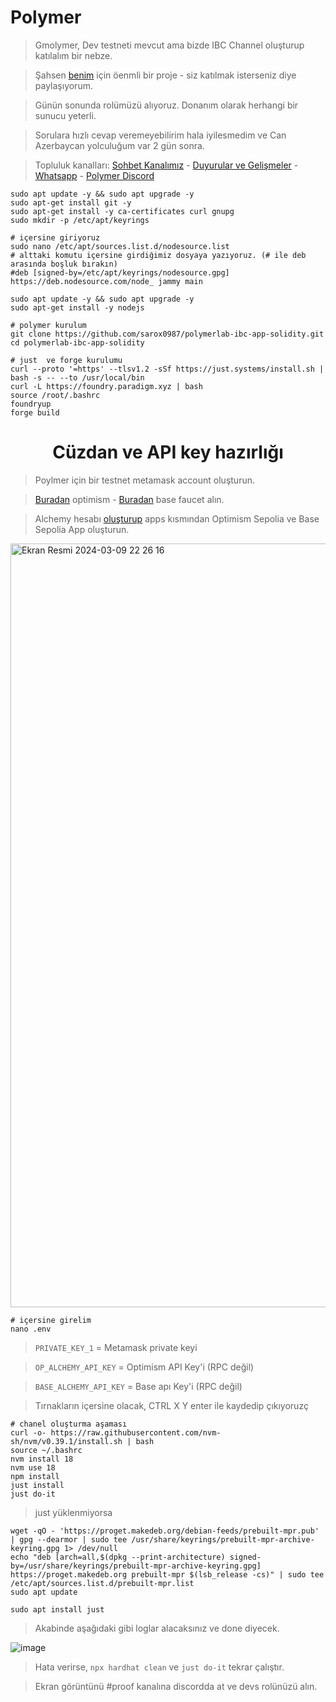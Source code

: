 # Polymer

> Gmolymer, Dev testneti mevcut ama bizde IBC Channel oluşturup katılalım bir nebze.

> Şahsen [benim](https://x.com/Ruesandora0/status/1732454399543234688?s=20) için öenmli bir proje - siz katılmak isterseniz diye paylaşıyorum.

> Günün sonunda rolümüzü alıyoruz. Donanım olarak herhangi bir sunucu yeterli.

> Sorulara hızlı cevap veremeyebilirim hala iyilesmedim ve Can Azerbaycan yolculuğum var 2 gün sonra.

> Topluluk kanalları: [Sohbet Kanalımız](https://t.me/RuesChat) - [Duyurular ve Gelişmeler](https://t.me/RuesAnnouncement) - [Whatsapp](https://whatsapp.com/channel/0029VaBcj7V1dAw1H2KhMk34) - [Polymer Discord](https://discord.gg/nSUdZ7tg)

```console
sudo apt update -y && sudo apt upgrade -y
sudo apt-get install git -y
sudo apt-get install -y ca-certificates curl gnupg
sudo mkdir -p /etc/apt/keyrings

# içersine giriyoruz
sudo nano /etc/apt/sources.list.d/nodesource.list
# alttaki komutu içersine girdiğimiz dosyaya yazıyoruz. (# ile deb arasında boşluk bırakın)
#deb [signed-by=/etc/apt/keyrings/nodesource.gpg] https://deb.nodesource.com/node_ jammy main

sudo apt update -y && sudo apt upgrade -y
sudo apt-get install -y nodejs
```

```console
# polymer kurulum
git clone https://github.com/sarox0987/polymerlab-ibc-app-solidity.git
cd polymerlab-ibc-app-solidity

# just  ve forge kurulumu
curl --proto '=https' --tlsv1.2 -sSf https://just.systems/install.sh | bash -s -- --to /usr/local/bin
curl -L https://foundry.paradigm.xyz | bash
source /root/.bashrc
foundryup
forge build
```

<h1 align="center"> Cüzdan ve API key hazırlığı </h1>

> Poylmer için bir testnet metamask account oluşturun.

> [Buradan](https://www.alchemy.com/faucets/optimism-sepolia) optimism - [Buradan](https://www.alchemy.com/faucets/base-sepolia) base faucet alın.

> Alchemy hesabı [oluşturup](https://dashboard.alchemy.com/apps) apps kısmından Optimism Sepolia ve Base Sepolia App oluşturun.

<img width="1222" alt="Ekran Resmi 2024-03-09 22 26 16" src="https://github.com/ruesandora/Polymer/assets/101149671/b0c470c3-89f8-400f-81ec-e143b40d7349">

```console
# içersine girelim
nano .env
```

> `PRIVATE_KEY_1` = Metamask private keyi

> `OP_ALCHEMY_API_KEY` = Optimism API Key'i (RPC değil)

> `BASE_ALCHEMY_API_KEY` = Base apı Key'i (RPC değil)

> Tırnakların içersine olacak, CTRL X Y enter ile kaydedip çıkıyoruzç

```console
# chanel oluşturma aşaması
curl -o- https://raw.githubusercontent.com/nvm-sh/nvm/v0.39.1/install.sh | bash
source ~/.bashrc
nvm install 18
nvm use 18
npm install
just install
just do-it
```
> just yüklenmiyorsa 

```
wget -qO - 'https://proget.makedeb.org/debian-feeds/prebuilt-mpr.pub' | gpg --dearmor | sudo tee /usr/share/keyrings/prebuilt-mpr-archive-keyring.gpg 1> /dev/null
echo "deb [arch=all,$(dpkg --print-architecture) signed-by=/usr/share/keyrings/prebuilt-mpr-archive-keyring.gpg] https://proget.makedeb.org prebuilt-mpr $(lsb_release -cs)" | sudo tee /etc/apt/sources.list.d/prebuilt-mpr.list
sudo apt update

sudo apt install just
``` 

> Akabinde aşağıdaki gibi loglar alacaksınız ve done diyecek.

![image](https://github.com/ruesandora/Polymer/assets/101149671/4346fe3f-425c-4fe8-bdd8-7aeab5ae7eb8)

> Hata verirse, `npx hardhat clean` ve `just do-it` tekrar çalıştır.

> Ekran görüntünü #proof kanalına discordda at ve devs rolünüzü alın.

